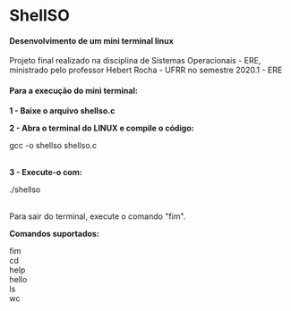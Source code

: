 # ShellSO
<h4>Desenvolvimento de um mini terminal linux</h4>
<p>Projeto final realizado na disciplina de Sistemas Operacionais - ERE, ministrado pelo professor Hebert Rocha - UFRR no semestre 2020.1 - ERE</p>

<h4>Para a execução do mini terminal: </h4>

<p><strong>1 - Baixe o arquivo shellso.c</strong></p>

<p><strong>2 - Abra o terminal do LINUX e compile o código:</strong></p>
gcc -o shellso shellso.c </br></br>

<p><strong>3 - Execute-o com:</strong></p>
./shellso </br></br>

<p>Para sair do terminal, execute o comando "fim".</p>

<p><strong>Comandos suportados:</strong></p>
fim </br>
cd </br>
help </br>
hello </br>
ls </br>
wc </br>
